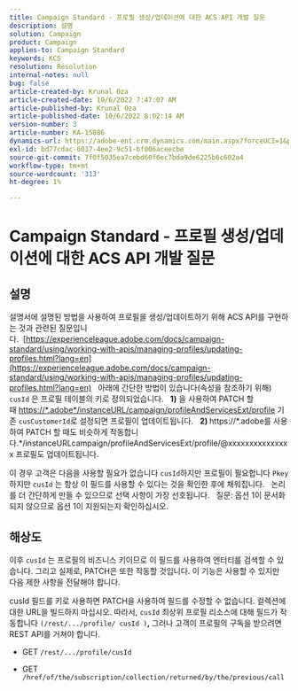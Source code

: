 ```yaml
---
title: Campaign Standard - 프로필 생성/업데이션에 대한 ACS API 개발 질문
description: 설명
solution: Campaign
product: Campaign
applies-to: Campaign Standard
keywords: KCS
resolution: Resolution
internal-notes: null
bug: false
article-created-by: Krunal Oza
article-created-date: 10/6/2022 7:47:07 AM
article-published-by: Krunal Oza
article-published-date: 10/6/2022 8:02:14 AM
version-number: 3
article-number: KA-15086
dynamics-url: https://adobe-ent.crm.dynamics.com/main.aspx?forceUCI=1&pagetype=entityrecord&etn=knowledgearticle&id=a100990e-4b45-ed11-bba2-002248086a27
exl-id: bd77cdac-6017-4ee2-9c51-bf006aceecbe
source-git-commit: 7f0f5035ea7cebd60f6ec7bda9de6225b6c602a4
workflow-type: tm+mt
source-wordcount: '313'
ht-degree: 1%

---
```


# Campaign Standard - 프로필 생성/업데이션에 대한 ACS API 개발 질문

## 설명


설명서에 설명된 방법을 사용하여 프로필을 생성/업데이트하기 위해 ACS API를 구현하는 것과 관련된 질문입니다.  [https://experienceleague.adobe.com/docs/campaign-standard/using/working-with-apis/managing-profiles/updating-profiles.html?lang=en](https://experienceleague.adobe.com/docs/campaign-standard/using/working-with-apis/managing-profiles/updating-profiles.html?lang=en)
 
아래에 간단한 방법이 있습니다(속성을 참조하기 위해) `cusId` 은 프로필 테이블의 키로 정의되었습니다.
 
<b>1)</b> 을 사용하여 PATCH 할 때 [https://\*.adobe\*/instanceURL/campaign/profileAndServicesExt/profile](https://na01.safelinks.protection.outlook.com/?url=https://mc.adobe.io/unilever-mkt-stage1/campaign/profileAndServicesExt/profile&amp;amp;data=02%7c01%7c%7c7ae64aa57f294ebc9d7d08d4bd48ea2f%7cfa7b1b5a7b34438794aed2c178decee1%7c0%7c0%7c636341568263078022&amp;amp;sdata=EVqAIvzLyFYiHf18eFGtnFm9ya/lLg2YfH5T3xer/9E%3D&amp;amp;reserved=0) 기존 `cusCustomerId`로 설정되면 프로필이 업데이트됩니다.
 
<b>2) </b>https://\*.adobe를 사용하여 PATCH 할 때도 비슷하게 작동합니다.\*/instanceURLcampaign/profileAndServicesExt/profile/@xxxxxxxxxxxxxxx 프로필도 업데이트됩니다.

이 경우 고객은 다음을 사용할 필요가 없습니다 `cusId`하지만 프로필이 필요합니다 `Pkey`하지만 `cusId` 는 항상 이 필드를 사용할 수 있다는 것을 확인한 후에 채워집니다.
 
논리를 더 간단하게 만들 수 있으므로 선택 사항이 가장 선호됩니다.
 
질문: 옵션 1이 문서화되지 않으므로 옵션 1이 지원되는지 확인하십시오.


## 해상도


이후 `cusId` 는 프로필의 비즈니스 키이므로 이 필드를 사용하여 엔터티를 검색할 수 있습니다.
그리고 실제로, PATCH은 또한 작동할 것입니다.
이 기능은 사용할 수 있지만 다음 제한 사항을 전달해야 합니다.

cusId 필드를 키로 사용하면 PATCH을 사용하여 필드를 수정할 수 없습니다.
컬렉션에 대한 URL을 빌드하지 마십시오.
따라서, `cusId` 최상위 프로필 리소스에 대해 필드가 작동합니다 `(/rest/.../profile/ cusId )`<b>, </b>그러나 고객이 프로필의 구독을 받으려면 REST API를 거쳐야 합니다.

- GET `/rest/.../profile/cusId`




- GET `/href/of/the/subscription/collection/returned/by/the/previous/call`
